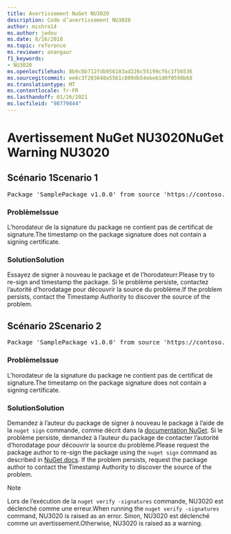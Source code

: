 ```yaml
---
title: Avertissement NuGet NU3020
description: Code d’avertissement NU3020
author: mishra14
ms.author: jodou
ms.date: 8/16/2018
ms.topic: reference
ms.reviewer: anangaur
f1_keywords:
- NU3020
ms.openlocfilehash: 8b9c8b712fdb956183ad226c55199cf6c1f56536
ms.sourcegitcommit: ee6c3f203648a5561c809db54ebeb1d0f0598b68
ms.translationtype: MT
ms.contentlocale: fr-FR
ms.lasthandoff: 01/26/2021
ms.locfileid: "98779844"
---
```

# <a name="nuget-warning-nu3020"></a><span data-ttu-id="3a43b-103">Avertissement NuGet NU3020</span><span class="sxs-lookup"><span data-stu-id="3a43b-103">NuGet Warning NU3020</span></span>

## <a name="scenario-1"></a><span data-ttu-id="3a43b-104">Scénario 1</span><span class="sxs-lookup"><span data-stu-id="3a43b-104">Scenario 1</span></span>

<pre>Package 'SamplePackage v1.0.0' from source 'https://contoso.com/index.json': The timestamp does not have a signing certificate.</pre>

### <a name="issue"></a><span data-ttu-id="3a43b-105">Problème</span><span class="sxs-lookup"><span data-stu-id="3a43b-105">Issue</span></span>

<span data-ttu-id="3a43b-106">L’horodateur de la signature du package ne contient pas de certificat de signature.</span><span class="sxs-lookup"><span data-stu-id="3a43b-106">The timestamp on the package signature does not contain a signing certificate.</span></span>


### <a name="solution"></a><span data-ttu-id="3a43b-107">Solution</span><span class="sxs-lookup"><span data-stu-id="3a43b-107">Solution</span></span>

<span data-ttu-id="3a43b-108">Essayez de signer à nouveau le package et de l’horodateurr.</span><span class="sxs-lookup"><span data-stu-id="3a43b-108">Please try to re-sign and timestamp the package.</span></span> <span data-ttu-id="3a43b-109">Si le problème persiste, contactez l’autorité d’horodatage pour découvrir la source du problème.</span><span class="sxs-lookup"><span data-stu-id="3a43b-109">If the problem persists, contact the Timestamp Authority to discover the source of the problem.</span></span>



## <a name="scenario-2"></a><span data-ttu-id="3a43b-110">Scénario 2</span><span class="sxs-lookup"><span data-stu-id="3a43b-110">Scenario 2</span></span>

<pre>Package 'SamplePackage v1.0.0' from source 'https://contoso.com/index.json': The primary signature's timestamp does not have a signing certificate.</pre>

### <a name="issue"></a><span data-ttu-id="3a43b-111">Problème</span><span class="sxs-lookup"><span data-stu-id="3a43b-111">Issue</span></span>

<span data-ttu-id="3a43b-112">L’horodateur de la signature du package ne contient pas de certificat de signature.</span><span class="sxs-lookup"><span data-stu-id="3a43b-112">The timestamp on the package signature does not contain a signing certificate.</span></span>


### <a name="solution"></a><span data-ttu-id="3a43b-113">Solution</span><span class="sxs-lookup"><span data-stu-id="3a43b-113">Solution</span></span>

<span data-ttu-id="3a43b-114">Demandez à l’auteur du package de signer à nouveau le package à l’aide de la `nuget sign` commande, comme décrit dans la [documentation NuGet](../../create-packages/sign-a-package.md). Si le problème persiste, demandez à l’auteur du package de contacter l’autorité d’horodatage pour découvrir la source du problème.</span><span class="sxs-lookup"><span data-stu-id="3a43b-114">Please request the package author to re-sign the package using the `nuget sign` command as described in [NuGet docs](../../create-packages/sign-a-package.md). If the problem persists, request the package author to contact the Timestamp Authority to discover the source of the problem.</span></span>


> [!Note]
> <span data-ttu-id="3a43b-115">Lors de l’exécution de la `nuget verify -signatures` commande, NU3020 est déclenché comme une erreur.</span><span class="sxs-lookup"><span data-stu-id="3a43b-115">When running the `nuget verify -signatures` command, NU3020 is raised as an error.</span></span> <span data-ttu-id="3a43b-116">Sinon, NU3020 est déclenché comme un avertissement.</span><span class="sxs-lookup"><span data-stu-id="3a43b-116">Otherwise, NU3020 is raised as a warning.</span></span>
